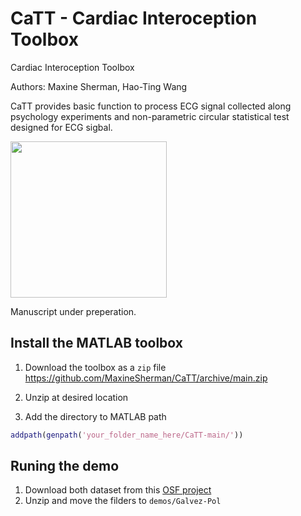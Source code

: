# CaTT - Cardiac Interoception Toolbox

Cardiac Interoception Toolbox

Authors: Maxine Sherman, Hao-Ting Wang

CaTT provides basic function to process ECG signal collected along psychology experiments and non-parametric circular statistical test designed for ECG sigbal.

<img src="./docs/overview.png" height="250">


Manuscript under preperation.


## Install the MATLAB toolbox

1. Download the toolbox as a `zip` file
https://github.com/MaxineSherman/CaTT/archive/main.zip

2. Unzip at desired location

3. Add the directory to MATLAB path
```MATLAB
addpath(genpath('your_folder_name_here/CaTT-main/'))
```

## Runing the demo

1. Download both dataset from this [OSF project](https://osf.io/ye3rg/)
2. Unzip and move the filders to `demos/Galvez-Pol`
